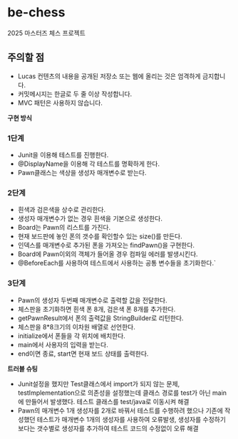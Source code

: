 # be-chess

2025 마스터즈 체스 프로젝트

## 주의할 점

- Lucas 컨텐츠의 내용을 공개된 저장소 또는 웹에 올리는 것은 엄격하게 금지합니다.
- 커밋메시지는 한글로 두 줄 이상 작성합니다.
- MVC 패턴은 사용하지 않습니다.


**구현 방식**
### 1단계
- Junit을 이용해 테스트를 진행한다.
- @DisplayName을 이용해 각 테스트를 명확하게 한다.
- Pawn클래스는 색상을 생성자 매개변수로 받는다.

### 2단계
- 흰색과 검은색을 상수로 관리한다.
- 생성자 매개변수가 없는 경우 흰색을 기본으로 생성한다.
- Board는 Pawn의 리스트를 가진다.
- 현재 보드판에 놓인 폰의 갯수를 확인할수 있는 size()를 만든다.
- 인덱스를 매개변수로 추가된 폰을 가져오는 findPawn()을 구현한다.
- Board에 Pawn이외의 객체가 들어올 경우 컴파일 에러를 발생시킨다.
- @BeforeEach를 사용하여 테스트에서 사용하는 공통 변수들을 초기화한다.`

### 3단계
- Pawn의 생성자 두번째 매개변수로 출력할 값을 전달한다.
- 체스판을 초기화하면 흰색 폰 8개, 검은색 폰 8개를 추가한다.
- getPawnResult에서 폰의 출력값을 StringBuilder로 리턴한다.
- 체스판을 8*8크기의 이차원 배열로 선언한다.
- initialize에서 폰들을 각 위치에 배치한다.
- main에서 사용자의 입력을 받는다.
- end이면 종료, start면 현재 보드 상태를 출력한다.

**트러블 슈팅**
- Junit설정을 했지만 Test클래스에서 import가 되지 않는 문제,
  testImplementation으로 의존성을 설정했는데 클래스 경로를 test가 아닌 main에 만들어서 발생했다.
 테스트 클래스를 test/java로 이동시켜 해결
- Pawn의 매개변수 1개 생성자를 2개로 바꿔서 테스트를 수행하려 했으나 기존에 작성했던 테스트가 매개변수 1개의 생성자를 사용하여 오류발생,
 생성자를 수정하기 보다는 갯수별로 생성자를 추가하여 테스트 코드의 수정없이 오류 해결